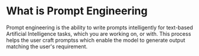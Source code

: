# What is Prompt Engineering

Prompt engineering is the ability to write prompts intelligently for text-based Artificial Intelligence tasks, which you are working on, or with.  This process helps the user craft promptss which enable the model to generate output matching the user's requirement.
